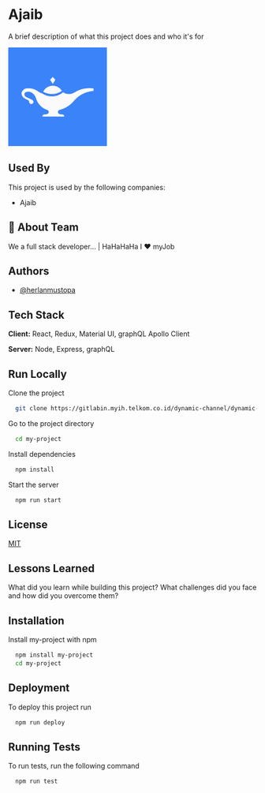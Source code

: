 # Ajaib

A brief description of what this project does and who it's for

<img  src="/public/ajaib.png" width="200" height="200" alt="AJAIB"/>

## Used By

This project is used by the following companies:

- Ajaib

## 🚀 About Team

We a full stack developer... | HaHaHaHa I ❤️ myJob

## Authors

- [@herlanmustopa](https://www.github.com/herlanmustopa)

## Tech Stack

**Client:** React, Redux, Material UI, graphQL Apollo Client

**Server:** Node, Express, graphQL

## Run Locally

Clone the project

```bash
  git clone https://gitlabin.myih.telkom.co.id/dynamic-channel/dynamic-channel-fe.git
```

Go to the project directory

```bash
  cd my-project
```

Install dependencies

```bash
  npm install
```

Start the server

```bash
  npm run start
```

## License

[MIT](https://choosealicense.com/licenses/mit/)

## Lessons Learned

What did you learn while building this project? What challenges did you face and how did you overcome them?

## Installation

Install my-project with npm

```bash
  npm install my-project
  cd my-project
```

## Deployment

To deploy this project run

```bash
  npm run deploy
```

## Running Tests

To run tests, run the following command

```bash
  npm run test
```

<!--
## Environment Variables

To run this project, you will need to add the following environment variables to your .env file

`API_KEY`

`ANOTHER_API_KEY`

## Documentation

[Documentation](https://linktodocumentation) -->
